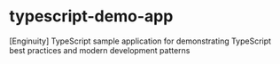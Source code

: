 # typescript-demo-app
[Enginuity] TypeScript sample application for demonstrating TypeScript best practices and modern development patterns
